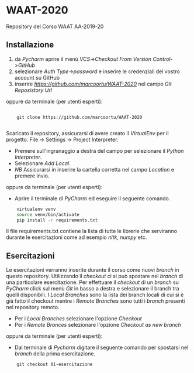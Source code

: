 # WAAT-2020
Repository del Corso WAAT AA-2019-20

## Installazione


1. da _Pycharm_ aprire il menù *VCS*->*Checkout From Version Control*->*GitHub*
2. selezionare _Auth Type_->*password* e inserire le credenziali del vostro account su GitHub 
3. inserire *https://github.com/marcoortu/WAAT-2020*  nel campo *Git Reposistory Url*

oppure da terminale (per utenti esperti):

```git

    git clone https://github.com/marcoortu/WAAT-2020
    
```

Scaricato il repository, assicurarsi di avere creato il *VirtualEnv* per il progetto.
File -> Settings -> Project Interpreter.
- Premere sull'ingranaggio a destra del campo per selezionare il _Python Interpreter_.
- Selezionare _Add Local_.
- *NB* Assicurarsi in inserire la cartella corretta nel campo _Location_ e premere invio.


oppure da terminale (per utenti esperti):
- Aprire il terminale di _PyCharm_ ed eseguire il seguente comando.

```bash
    virtualenv venv
    source venv/bin/activate
    pip install -r requirements.txt
```
Il file requirements.txt contiene la lista di tutte le librerie che serviranno durante le
esercitazioni come ad esempio *nltk*, *numpy* etc.


## Esercitazioni

Le esercitazioni verranno inserite durante il corso come nuovi *branch* in questo repository.
Utilizzando il *checkout* ci si può spostare nel *branch* di una particolare esercitazione.
Per effettuare il *checkout* di un *branch* su _PyCharm_ click sul menù _Git_ in basso a destra e selezionare il branch tra quelli disponibili. I _Local Branches_ sono la lista dei branch locali di cui si è già fatto il checkout mentre i _Remote Branches_ sono tutti i _branch_ presenti nel repository remoto.

- Per i _Local Branches_ selezionare l'opzione _Checkout_
- Per i _Remote Brances_ selezionare l'opzione _Checkout as new branch_

oppure da terminale (per utenti esperti):
- Dal terminale di _Pycharm_ digitare il seguente comando per spostarsi nel *branch* della prima esercitazione.

```git
    git checkout 01-esercitazione
```
